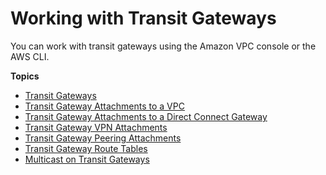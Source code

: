# Working with Transit Gateways<a name="working-with-transit-gateways"></a>

You can work with transit gateways using the Amazon VPC console or the AWS CLI\.

**Topics**
+ [Transit Gateways](tgw-transit-gateways.md)
+ [Transit Gateway Attachments to a VPC](tgw-vpc-attachments.md)
+ [Transit Gateway Attachments to a Direct Connect Gateway](tgw-dcg-attachments.md)
+ [Transit Gateway VPN Attachments](tgw-vpn-attachments.md)
+ [Transit Gateway Peering Attachments](tgw-peering.md)
+ [Transit Gateway Route Tables](tgw-route-tables.md)
+ [Multicast on Transit Gateways](tgw-multicast-overview.md)